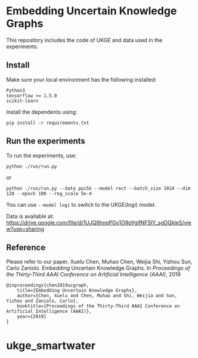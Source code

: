 # Embedding Uncertain Knowledge Graphs

This repository includes the code of UKGE and data used in the experiments.

## Install
Make sure your local environment has the following installed:

    Python3
    tensorflow >= 1.5.0
    scikit-learn
    
Install the dependents using:

    pip install -r requirements.txt

## Run the experiments
To run the experiments, use:

    python ./run/run.py

or

    python ./run/run.py --data ppi5k --model rect --batch_size 1024 --dim 128 --epoch 100 --reg_scale 5e-4
You can use `--model logi` to switch to the UKGE(logi) model.

Data is available at: https://drive.google.com/file/d/1UJQ8hnqPGv1O9pYglfNF5lY_sgDQkleS/view?usp=sharing

## Reference
Please refer to our paper. 
Xuelu Chen, Muhao Chen, Weijia Shi, Yizhou Sun, Carlo Zaniolo. Embedding Uncertain Knowledge Graphs. In *Proceedings of the Thirty-Third AAAI Conference on Artificial Intelligence (AAAI)*, 2019

    @inproceedings{chen2019ucgraph,
        title={Embedding Uncertain Knowledge Graphs},
        author={Chen, Xuelu and Chen, Muhao and Shi, Weijia and Sun, Yizhou and Zaniolo, Carlo},
        booktitle={Proceedings of the Thirty-Third AAAI Conference on Artificial Intelligence (AAAI)},
        year={2019}
    }
# ukge_smartwater
